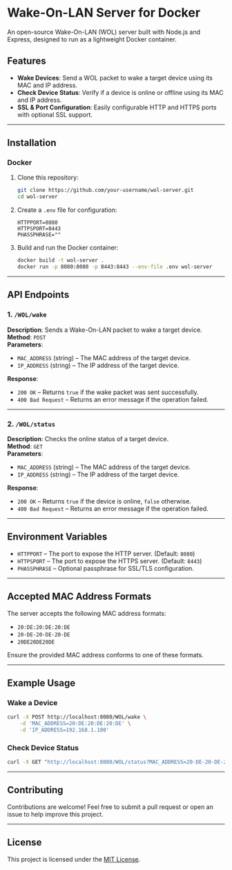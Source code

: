 # Wake-On-LAN Server for Docker

An open-source Wake-On-LAN (WOL) server built with Node.js and Express, designed to run as a lightweight Docker container.

## Features

- **Wake Devices**: Send a WOL packet to wake a target device using its MAC and IP address.
- **Check Device Status**: Verify if a device is online or offline using its MAC and IP address.
- **SSL & Port Configuration**: Easily configurable HTTP and HTTPS ports with optional SSL support.

---

## Installation

### Docker
1. Clone this repository:
   ```bash
   git clone https://github.com/your-username/wol-server.git
   cd wol-server
   ```

2. Create a `.env` file for configuration:
   ```env
   HTTPPORT=8080
   HTTPSPORT=8443
   PHASSPHRASE=""
   ```

3. Build and run the Docker container:
   ```bash
   docker build -t wol-server .
   docker run -p 8080:8080 -p 8443:8443 --env-file .env wol-server
   ```

---

## API Endpoints

### 1. `/WOL/wake`
**Description**: Sends a Wake-On-LAN packet to wake a target device.  
**Method**: `POST`  
**Parameters**:  
- `MAC_ADDRESS` (string) – The MAC address of the target device.
- `IP_ADDRESS` (string) – The IP address of the target device.

**Response**:
- `200 OK` – Returns `true` if the wake packet was sent successfully.
- `400 Bad Request` – Returns an error message if the operation failed.

---

### 2. `/WOL/status`
**Description**: Checks the online status of a target device.  
**Method**: `GET`  
**Parameters**:  
- `MAC_ADDRESS` (string) – The MAC address of the target device.
- `IP_ADDRESS` (string) – The IP address of the target device.

**Response**:
- `200 OK` – Returns `true` if the device is online, `false` otherwise.
- `400 Bad Request` – Returns an error message if the operation failed.

---

## Environment Variables

- `HTTPPORT` – The port to expose the HTTP server. (Default: `8080`)
- `HTTPSPORT` – The port to expose the HTTPS server. (Default: `8443`)
- `PHASSPHRASE` – Optional passphrase for SSL/TLS configuration.

---

## Accepted MAC Address Formats

The server accepts the following MAC address formats:
- `20:DE:20:DE:20:DE`
- `20-DE-20-DE-20-DE`
- `20DE20DE20DE`

Ensure the provided MAC address conforms to one of these formats.

---

## Example Usage

### Wake a Device
```bash
curl -X POST http://localhost:8080/WOL/wake \
    -d 'MAC_ADDRESS=20:DE:20:DE:20:DE' \
    -d 'IP_ADDRESS=192.168.1.100'
```

### Check Device Status
```bash
curl -X GET "http://localhost:8080/WOL/status?MAC_ADDRESS=20-DE-20-DE-20-DE&IP_ADDRESS=192.168.1.100"
```

---

## Contributing

Contributions are welcome! Feel free to submit a pull request or open an issue to help improve this project.

---

## License

This project is licensed under the [MIT License](LICENSE).
